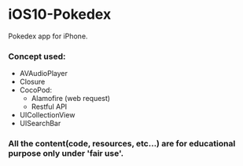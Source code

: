 # iOS10-Pokedex

Pokedex app for iPhone.

### Concept used:
* AVAudioPlayer
* Closure
* CocoPod:
  * Alamofire (web request)
  * Restful API
* UICollectionView
* UISearchBar

### All the content(code, resources, etc...) are for educational purpose only under 'fair use'.
